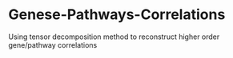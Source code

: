 # Genese-Pathways-Correlations
Using tensor decomposition method to reconstruct higher order gene/pathway correlations

